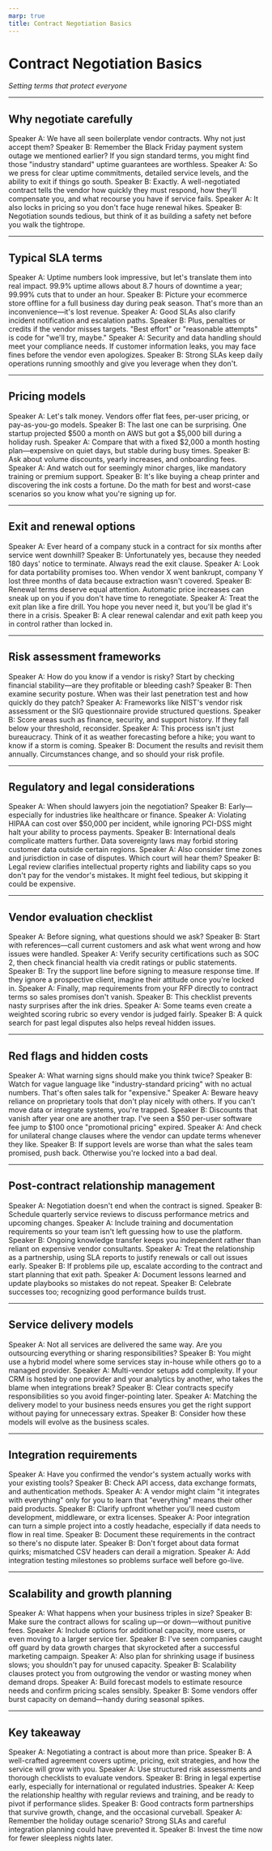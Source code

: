 ```yaml
---
marp: true
title: Contract Negotiation Basics
---
```


# Contract Negotiation Basics
*Setting terms that protect everyone*

---

## Why negotiate carefully
Speaker A: We have all seen boilerplate vendor contracts. Why not just accept them?
Speaker B: Remember the Black Friday payment system outage we mentioned earlier? If you sign standard terms, you might find those "industry standard" uptime guarantees are worthless.
Speaker A: So we press for clear uptime commitments, detailed service levels, and the ability to exit if things go south.
Speaker B: Exactly. A well-negotiated contract tells the vendor how quickly they must respond, how they'll compensate you, and what recourse you have if service fails.
Speaker A: It also locks in pricing so you don't face huge renewal hikes.
Speaker B: Negotiation sounds tedious, but think of it as building a safety net before you walk the tightrope.

---

## Typical SLA terms
Speaker A: Uptime numbers look impressive, but let's translate them into real impact. 99.9% uptime allows about 8.7 hours of downtime a year; 99.99% cuts that to under an hour.
Speaker B: Picture your ecommerce store offline for a full business day during peak season. That's more than an inconvenience—it's lost revenue.
Speaker A: Good SLAs also clarify incident notification and escalation paths.
Speaker B: Plus, penalties or credits if the vendor misses targets. "Best effort" or "reasonable attempts" is code for "we'll try, maybe."
Speaker A: Security and data handling should meet your compliance needs. If customer information leaks, you may face fines before the vendor even apologizes.
Speaker B: Strong SLAs keep daily operations running smoothly and give you leverage when they don't.

---

## Pricing models
Speaker A: Let's talk money. Vendors offer flat fees, per-user pricing, or pay-as-you-go models.
Speaker B: The last one can be surprising. One startup projected $500 a month on AWS but got a $5,000 bill during a holiday rush.
Speaker A: Compare that with a fixed $2,000 a month hosting plan—expensive on quiet days, but stable during busy times.
Speaker B: Ask about volume discounts, yearly increases, and onboarding fees.
Speaker A: And watch out for seemingly minor charges, like mandatory training or premium support.
Speaker B: It's like buying a cheap printer and discovering the ink costs a fortune. Do the math for best and worst-case scenarios so you know what you're signing up for.

---

## Exit and renewal options
Speaker A: Ever heard of a company stuck in a contract for six months after service went downhill?
Speaker B: Unfortunately yes, because they needed 180 days' notice to terminate. Always read the exit clause.
Speaker A: Look for data portability promises too. When vendor X went bankrupt, company Y lost three months of data because extraction wasn't covered.
Speaker B: Renewal terms deserve equal attention. Automatic price increases can sneak up on you if you don't have time to renegotiate.
Speaker A: Treat the exit plan like a fire drill. You hope you never need it, but you'll be glad it's there in a crisis.
Speaker B: A clear renewal calendar and exit path keep you in control rather than locked in.

---

## Risk assessment frameworks
Speaker A: How do you know if a vendor is risky? Start by checking financial stability—are they profitable or bleeding cash?
Speaker B: Then examine security posture. When was their last penetration test and how quickly do they patch?
Speaker A: Frameworks like NIST's vendor risk assessment or the SIG questionnaire provide structured questions.
Speaker B: Score areas such as finance, security, and support history. If they fall below your threshold, reconsider.
Speaker A: This process isn't just bureaucracy. Think of it as weather forecasting before a hike; you want to know if a storm is coming.
Speaker B: Document the results and revisit them annually. Circumstances change, and so should your risk profile.

---

## Regulatory and legal considerations
Speaker A: When should lawyers join the negotiation?
Speaker B: Early—especially for industries like healthcare or finance.
Speaker A: Violating HIPAA can cost over $50,000 per incident, while ignoring PCI-DSS might halt your ability to process payments.
Speaker B: International deals complicate matters further. Data sovereignty laws may forbid storing customer data outside certain regions.
Speaker A: Also consider time zones and jurisdiction in case of disputes. Which court will hear them?
Speaker B: Legal review clarifies intellectual property rights and liability caps so you don't pay for the vendor's mistakes. It might feel tedious, but skipping it could be expensive.

---

## Vendor evaluation checklist
Speaker A: Before signing, what questions should we ask?
Speaker B: Start with references—call current customers and ask what went wrong and how issues were handled.
Speaker A: Verify security certifications such as SOC 2, then check financial health via credit ratings or public statements.
Speaker B: Try the support line before signing to measure response time. If they ignore a prospective client, imagine their attitude once you're locked in.
Speaker A: Finally, map requirements from your RFP directly to contract terms so sales promises don't vanish.
Speaker B: This checklist prevents nasty surprises after the ink dries.
Speaker A: Some teams even create a weighted scoring rubric so every vendor is judged fairly.
Speaker B: A quick search for past legal disputes also helps reveal hidden issues.


---

## Red flags and hidden costs
Speaker A: What warning signs should make you think twice?
Speaker B: Watch for vague language like "industry-standard pricing" with no actual numbers. That's often sales talk for "expensive."
Speaker A: Beware heavy reliance on proprietary tools that don't play nicely with others. If you can't move data or integrate systems, you're trapped.
Speaker B: Discounts that vanish after year one are another trap. I've seen a $50 per-user software fee jump to $100 once "promotional pricing" expired.
Speaker A: And check for unilateral change clauses where the vendor can update terms whenever they like.
Speaker B: If support levels are worse than what the sales team promised, push back. Otherwise you're locked into a bad deal.

---

## Post-contract relationship management
Speaker A: Negotiation doesn't end when the contract is signed.
Speaker B: Schedule quarterly service reviews to discuss performance metrics and upcoming changes.
Speaker A: Include training and documentation requirements so your team isn't left guessing how to use the platform.
Speaker B: Ongoing knowledge transfer keeps you independent rather than reliant on expensive vendor consultants.
Speaker A: Treat the relationship as a partnership, using SLA reports to justify renewals or call out issues early.
Speaker B: If problems pile up, escalate according to the contract and start planning that exit path.
Speaker A: Document lessons learned and update playbooks so mistakes do not repeat.
Speaker B: Celebrate successes too; recognizing good performance builds trust.

---

## Service delivery models
Speaker A: Not all services are delivered the same way. Are you outsourcing everything or sharing responsibilities?
Speaker B: You might use a hybrid model where some services stay in-house while others go to a managed provider.
Speaker A: Multi-vendor setups add complexity. If your CRM is hosted by one provider and your analytics by another, who takes the blame when integrations break?
Speaker B: Clear contracts specify responsibilities so you avoid finger-pointing later.
Speaker A: Matching the delivery model to your business needs ensures you get the right support without paying for unnecessary extras.
Speaker B: Consider how these models will evolve as the business scales.

---

## Integration requirements
Speaker A: Have you confirmed the vendor's system actually works with your existing tools?
Speaker B: Check API access, data exchange formats, and authentication methods.
Speaker A: A vendor might claim "it integrates with everything" only for you to learn that "everything" means their other paid products.
Speaker B: Clarify upfront whether you'll need custom development, middleware, or extra licenses.
Speaker A: Poor integration can turn a simple project into a costly headache, especially if data needs to flow in real time.
Speaker B: Document these requirements in the contract so there's no dispute later.
Speaker B: Don't forget about data format quirks; mismatched CSV headers can derail a migration.
Speaker A: Add integration testing milestones so problems surface well before go-live.

---

## Scalability and growth planning
Speaker A: What happens when your business triples in size?
Speaker B: Make sure the contract allows for scaling up—or down—without punitive fees.
Speaker A: Include options for additional capacity, more users, or even moving to a larger service tier.
Speaker B: I've seen companies caught off guard by data growth charges that skyrocketed after a successful marketing campaign.
Speaker A: Also plan for shrinking usage if business slows; you shouldn't pay for unused capacity.
Speaker B: Scalability clauses protect you from outgrowing the vendor or wasting money when demand drops.
Speaker A: Build forecast models to estimate resource needs and confirm pricing scales sensibly.
Speaker B: Some vendors offer burst capacity on demand—handy during seasonal spikes.

---

## Key takeaway
Speaker A: Negotiating a contract is about more than price.
Speaker B: A well-crafted agreement covers uptime, pricing, exit strategies, and how the service will grow with you.
Speaker A: Use structured risk assessments and thorough checklists to evaluate vendors.
Speaker B: Bring in legal expertise early, especially for international or regulated industries.
Speaker A: Keep the relationship healthy with regular reviews and training, and be ready to pivot if performance slides.
Speaker B: Good contracts form partnerships that survive growth, change, and the occasional curveball.
Speaker A: Remember the holiday outage scenario? Strong SLAs and careful integration planning could have prevented it.
Speaker B: Invest the time now for fewer sleepless nights later.
